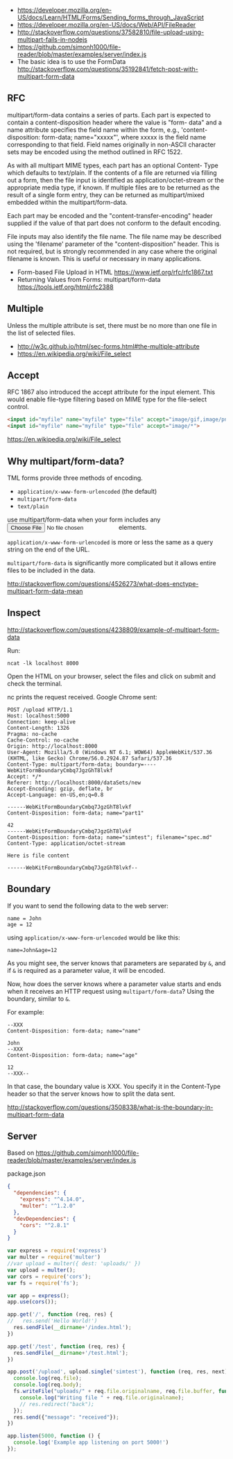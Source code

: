 - https://developer.mozilla.org/en-US/docs/Learn/HTML/Forms/Sending_forms_through_JavaScript
- https://developer.mozilla.org/en-US/docs/Web/API/FileReader
- http://stackoverflow.com/questions/37582810/file-upload-using-multipart-fails-in-nodejs
- https://github.com/simonh1000/file-reader/blob/master/examples/server/index.js
- The basic idea is to use the FormData http://stackoverflow.com/questions/35192841/fetch-post-with-multipart-form-data

## RFC

multipart/form-data contains a series of parts. Each part is expected
to contain a content-disposition header where the value is "form-
data" and a name attribute specifies the field name within the form,
e.g., 'content-disposition: form-data; name="xxxxx"', where xxxxx is
the field name corresponding to that field. Field names originally in
non-ASCII character sets may be encoded using the method outlined in
RFC 1522.

As with all multipart MIME types, each part has an optional Content-
Type which defaults to text/plain.  If the contents of a file are
returned via filling out a form, then the file input is identified as
application/octet-stream or the appropriate media type, if known.  If
multiple files are to be returned as the result of a single form
entry, they can be returned as multipart/mixed embedded within the
multipart/form-data.

Each part may be encoded and the "content-transfer-encoding" header
supplied if the value of that part does not conform to the default
encoding.

File inputs may also identify the file name. The file name may be
described using the 'filename' parameter of the "content-disposition"
header. This is not required, but is strongly recommended in any case
where the original filename is known. This is useful or necessary in
many applications.

- Form-based File Upload in HTML https://www.ietf.org/rfc/rfc1867.txt
- Returning Values from Forms:  multipart/form-data https://tools.ietf.org/html/rfc2388

## Multiple

Unless the multiple attribute is set, there must be no more than one file in the list of selected files.

- http://w3c.github.io/html/sec-forms.html#the-multiple-attribute
- https://en.wikipedia.org/wiki/File_select

## Accept

RFC 1867 also introduced the accept attribute for the input element. This would enable file-type filtering based on MIME type for the file-select control.

```html
<input id="myfile" name="myfile" type="file" accept="image/gif,image/png">
<input id="myfile" name="myfile" type="file" accept="image/*">
```
https://en.wikipedia.org/wiki/File_select

## Why multipart/form-data?

TML forms provide three methods of encoding.

- `application/x-www-form-urlencoded` (the default)
- `multipart/form-data`
- `text/plain`

use multipart/form-data when your form includes any <input type="file"> elements.

`application/x-www-form-urlencoded` is more or less the same as a query string on the end of the URL.

`multipart/form-data` is significantly more complicated but it allows entire files to be included in the data.

http://stackoverflow.com/questions/4526273/what-does-enctype-multipart-form-data-mean

## Inspect

http://stackoverflow.com/questions/4238809/example-of-multipart-form-data

Run:

`ncat -lk localhost 8000`

Open the HTML on your browser, select the files and click on submit and check the terminal.

nc prints the request received. Google Chrome sent:

```
POST /upload HTTP/1.1
Host: localhost:5000
Connection: keep-alive
Content-Length: 1326
Pragma: no-cache
Cache-Control: no-cache
Origin: http://localhost:8000
User-Agent: Mozilla/5.0 (Windows NT 6.1; WOW64) AppleWebKit/537.36 (KHTML, like Gecko) Chrome/56.0.2924.87 Safari/537.36
Content-Type: multipart/form-data; boundary=----WebKitFormBoundaryCmbq7JgzGhT8lvkf
Accept: */*
Referer: http://localhost:8000/dataSets/new
Accept-Encoding: gzip, deflate, br
Accept-Language: en-US,en;q=0.8

------WebKitFormBoundaryCmbq7JgzGhT8lvkf
Content-Disposition: form-data; name="part1"

42
------WebKitFormBoundaryCmbq7JgzGhT8lvkf
Content-Disposition: form-data; name="simtest"; filename="spec.md"
Content-Type: application/octet-stream

Here is file content

------WebKitFormBoundaryCmbq7JgzGhT8lvkf--
```

## Boundary

If you want to send the following data to the web server:

```
name = John
age = 12
```

using `application/x-www-form-urlencoded` would be like this:

`name=John&age=12`

As you might see, the server knows that parameters are separated by `&`, and if `&` is required as a parameter value, it will be encoded.

Now, how does the server knows where a parameter value starts and ends when it receives an HTTP request using `multipart/form-data`? Using the boundary, similar to `&`.

For example:

```
--XXX
Content-Disposition: form-data; name="name"

John
--XXX
Content-Disposition: form-data; name="age"

12
--XXX--
```

In that case, the boundary value is XXX. You specify it in the Content-Type header so that the server knows how to split the data sent.

http://stackoverflow.com/questions/3508338/what-is-the-boundary-in-multipart-form-data

## Server

Based on https://github.com/simonh1000/file-reader/blob/master/examples/server/index.js

package.json

```json
{
  "dependencies": {
    "express": "^4.14.0",
    "multer": "^1.2.0"
  },
  "devDependencies": {
    "cors": "^2.8.1"
  }
}
```


```javascript
var express = require('express')
var multer = require('multer')
//var upload = multer({ dest: 'uploads/' })
var upload = multer();
var cors = require('cors');
var fs = require('fs');

var app = express();
app.use(cors());

app.get('/', function (req, res) {
//   res.send('Hello World!')
  res.sendFile(__dirname+'/index.html');
})

app.get('/test', function (req, res) {
  res.sendFile(__dirname+'/test.html');
})

app.post('/upload', upload.single('simtest'), function (req, res, next) {
  console.log(req.file);
  console.log(req.body);
  fs.writeFile("uploads/" + req.file.originalname, req.file.buffer, function (err) {
    console.log("Writing file " + req.file.originalname);
    // res.redirect("back");
  });
  res.send({"message": "received"});
})

app.listen(5000, function () {
  console.log('Example app listening on port 5000!')
});
```
